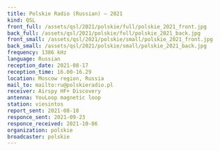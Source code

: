 ```yaml
---
title: Polskie Radio (Russian) — 2021
kind: QSL
front_full: /assets/qsl/2021/polskie/full/polskie_2021_front.jpg
back_full: /assets/qsl/2021/polskie/full/polskie_2021_back.jpg
front_small: /assets/qsl/2021/polskie/small/polskie_2021_front.jpg
back_small: /assets/qsl/2021/polskie/small/polskie_2021_back.jpg
frequency: 1386 kHz
language: Russian
reception_date: 2021-08-17
reception_time: 16.00-16.29
location: Moscow region, Russia
mail_to: mailto:ru@polskieradio.pl
receiver: Airspy HF+ Discovery
antenna: YouLoop magnetic loop
station: viesintos
report_sent: 2021-08-18
responce_sent: 2021-09-23
responce_received: 2021-10-06
organization: polskie
broadcaster: polskie
---
```

